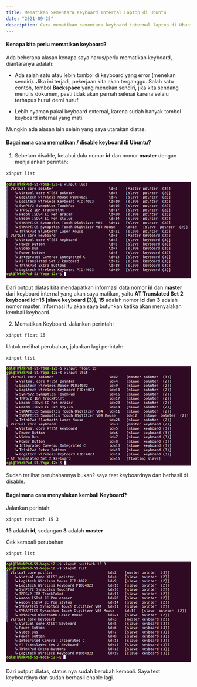```yaml
---
title: Mematikan Sementara Keyboard Internal Laptop di Ubuntu
date: "2021-09-25"
description: Cara mematikan sementara keyboard internal laptop di Ubuntu di Terminal.
---
```


#### Kenapa kita perlu mematikan keyboard?

Ada beberapa alasan kenapa saya harus/perlu mematikan keyboard, diantaranya adalah:
- Ada salah satu atau lebih tombol di keyboard yang error (menekan sendiri). Jika ini terjadi, pekerjaan kita akan terganggu. Salah satu contoh, tombol **Backspace** yang menekan sendiri, jika kita sendang menulis dokumen, pasti tidak akan pernah selesai karena selalu terhapus huruf demi huruf. 

- Lebih nyaman pakai keyboard external, karena sudah banyak tombol keyboard internal yang mati.

Mungkin ada alasan lain selain yang saya utarakan diatas.

#### Bagaimana cara mematikan / disable keyboard di Ubuntu?

1. Sebelum disable, ketahui dulu nomor **id** dan nomor **master** dengan menjalankan perintah:

```bash
xinput list
```

![alt xinput list](./xinput-list.png)

Dari output diatas kita mendapatkan informasi data nomor **id** dan **master** dari keyboard internal yang akan saya matikan, yaitu **AT Translated Set 2 keyboard id=15	[slave  keyboard (3)]**, **15** adalah nomor **id** dan **3** adalah nomor master. Informasi itu akan saya butuhkan ketika akan menyalakan kembali keyboard.

2. Mematikan Keyboard. Jalankan perintah:

```bash
xinput float 15
```

Untuk melihat perubahan, jalankan lagi perintah:

```bash
xinput list
```

![alt xinput float](./xinput-float.png)

Sudah terlihat perubahannya bukan? saya test keyboardnya dan berhasil di disable.

#### Bagaimana cara menyalakan kembali Keyboard?

Jalankan perintah:
```bash
xinput reattach 15 3
```

**15** adalah **id**, sedangan **3** adalah **master**

Cek kembali perubahan

```bash
xinput list
```

![alt reattach](./reattach.png)

Dari output diatas, status nya sudah berubah kembali. Saya test keyboardnya dan sudah berhasil enable lagi.